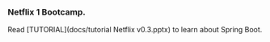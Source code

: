 ### Netflix 1 Bootcamp.

Read [TUTORIAL](docs/tutorial Netflix v0.3.pptx) to learn about Spring Boot.

